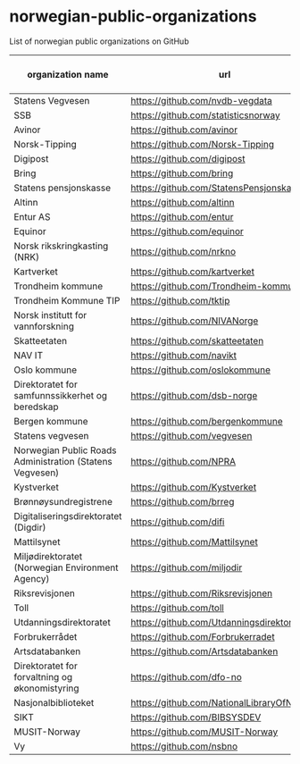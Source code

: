 # norwegian-public-organizations
List of norwegian public organizations on GitHub

| organization name                                        | url                                        | number of repos |
|----------------------------------------------------------|--------------------------------------------|-----------------|
| Statens Vegvesen                                         | https://github.com/nvdb-vegdata            | 30              |
| SSB                                                      | https://github.com/statisticsnorway        | 137             |
| Avinor                                                   | https://github.com/avinor                  | 38              |
| Norsk-Tipping                                            | https://github.com/Norsk-Tipping           | 12              |
| Digipost                                                 | https://github.com/digipost                | 75              |
| Bring                                                    | https://github.com/bring                   | 8               |
| Statens pensjonskasse                                    | https://github.com/StatensPensjonskasse    | 44              |
| Altinn                                                   | https://github.com/altinn                  | 107             |
| Entur AS                                                 | https://github.com/entur                   | 107             |
| Equinor                                                  | https://github.com/equinor                 | 636             | 
| Norsk rikskringkasting (NRK)                             | https://github.com/nrkno                   | 158             |
| Kartverket                                               | https://github.com/kartverket              | 184             |
| Trondheim kommune                                        | https://github.com/Trondheim-kommune       | 12              |
| Trondheim Kommune TIP                                    | https://github.com/tktip                   | 14              |
| Norsk institutt for vannforskning                        | https://github.com/NIVANorge               | 87              |
| Skatteetaten                                             | https://github.com/skatteetaten            | 94              |
| NAV IT                                                   | https://github.com/navikt                  | 2392            |
| Oslo kommune                                             | https://github.com/oslokommune             | 106             |
| Direktoratet for samfunnssikkerhet og beredskap          | https://github.com/dsb-norge               | 20              |
| Bergen kommune                                           | https://github.com/bergenkommune           | 4               |
| Statens vegvesen                                         | https://github.com/vegvesen                | 21              |
| Norwegian Public Roads Administration (Statens Vegvesen) | https://github.com/NPRA                    | 28              |
| Kystverket                                               | https://github.com/Kystverket              | 7               |
| Brønnøysundregistrene                                    | https://github.com/brreg                   | 25              |
| Digitaliseringsdirektoratet (Digdir)                     | https://github.com/difi                    | 45              |
| Mattilsynet                                              | https://github.com/Mattilsynet             | 9               |
| Miljødirektoratet (Norwegian Environment Agency)         | https://github.com/miljodir                | 23              |
| Riksrevisjonen                                           | https://github.com/Riksrevisjonen          | 8               |
| Toll                                                     | https://github.com/toll                    | 10              |
| Utdanningsdirektoratet                                   | https://github.com/Utdanningsdirektoratet  | 20              |
| Forbrukerrådet                                           | https://github.com/Forbrukerradet          | 5               |
| Artsdatabanken                                           | https://github.com/Artsdatabanken          | 140             |
| Direktoratet for forvaltning og økonomistyring           | https://github.com/dfo-no                  | 11              |
| Nasjonalbiblioteket                                      | https://github.com/NationalLibraryOfNorway | 55              |
| SIKT                                                     | https://github.com/BIBSYSDEV               | 144             |
| MUSIT-Norway                                             | https://github.com/MUSIT-Norway            | 7  |
| Vy                                                       | https://github.com/nsbno                   | 114             |
